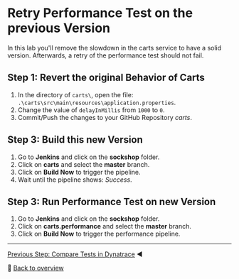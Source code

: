 # Retry Performance Test on the previous Version

In this lab you'll remove the slowdown in the carts service to have a solid version. Afterwards, a retry of the performance test should not fail.

## Step 1: Revert the original Behavior of Carts

1. In the directory of `carts\`, open the file: `.\carts\src\main\resources\application.properties`.
1. Change the value of `delayInMillis` from `1000` to `0`.
1. Commit/Push the changes to your GitHub Repository *carts*.

## Step 3: Build this new Version

1. Go to **Jenkins** and click on the **sockshop** folder.
1. Click on **carts** and select the **master** branch.
1. Click on **Build Now** to trigger the pipeline.
1. Wait until the pipeline shows: *Success*.

## Step 3: Run Performance Test on new Version

1. Go to **Jenkins** and click on the **sockshop** folder.
1. Click on **carts.performance** and select the **master** branch.  
1. Click on **Build Now** to trigger the performance pipeline.

---

[Previous Step: Compare Tests in Dynatrace](../06_Compare_Tests_in_Dynatrace) :arrow_backward: 

:arrow_up_small: [Back to overview](../)
